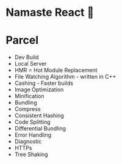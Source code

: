 # Namaste React 🚀

# Parcel
- Dev Build 
- Local Server
- HMR = Hot Module Replacement
- File Watching Algorithm - written in C++
- Cashing - Faster builds
- Image Optimization
- Minification
- Bundling
- Compress
- Consistent Hashing
- Code Splitting
- Differential Bundling
- Error Handling
- Diagnostic
- HTTPs
- Tree Shaking